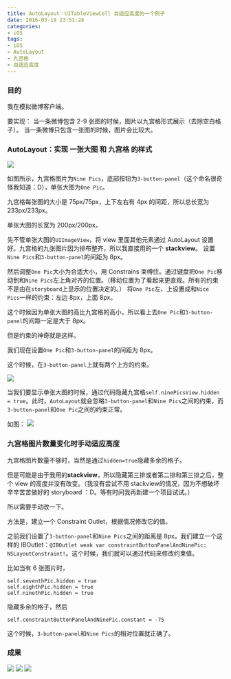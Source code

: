 ```yaml
---
title: AutoLayout：UITableViewCell 自适应高度的一个例子
date: 2016-03-19 23:51:24
categories:
- iOS
tags:
- iOS
- AutoLayout
- 九宫格
- 自适应高度
---
```

### 目的
我在模拟微博客户端。

要实现：
当一条微博包含 2-9 张图的时候，图片以九宫格形式展示（去除空白格子）。
当一条微博只包含一张图的时候，图片会比较大。

### AutoLayout：实现 一张大图 和 九宫格 的样式
![](http://7u2sl0.com1.z0.glb.clouddn.com/ios_Screen%20Shot%202016-03-19%20at%2010.55.31%20PM.png)

如图所示，九宫格图片为`Nine Pics`，底部按钮为`3-button-panel`（这个命名很奇怪我知道：D），单张大图为`One Pic`。

九宫格每张图的大小是 75px/75px，上下左右有 4px 的间距，所以总长宽为 233px/233px。

单张大图的长宽为 200px/200px。

先不管单张大图的`UIImageView`，将 view 里面其他元素通过 AutoLayout 设置好。九宫格的九张图片因为排布整齐，所以我直接用的一个 **stackview**。
设置`Nine Pics`和`3-button-panel`的间距为 8px。
<!--more-->
然后调整`One Pic`大小为合适大小，用 Constrains 束缚住。通过键盘把`One Pic`移动到和`Nine Pics`左上角对齐的位置。（移动位置为了看起来更直观。所有的约束不是由在`storyboard`上显示的位置决定的。）
将`One Pic`左、上设置成和`Nice Pics`一样的约束：左边 8px，上面 8px。

这个时候因为单张大图的高比九宫格的高小，所以看上去`One Pic`和`3-button-panel`的间距一定是大于 8px。

但是约束的神奇就是这样。

我们现在设置`One Pic`和`3-button-panel`的间距为 8px。

这个时候，在`3-button-panel`上就有两个上方的约束。

![](http://7u2sl0.com1.z0.glb.clouddn.com/ios_Screen%20Shot%202016-03-19%20at%2011.29.17%20PM.png)

当我们要显示单张大图的时候，通过代码隐藏九宫格`self.ninePicsView.hidden = true`。此时，`AutoLayout`就会忽略`3-button-panel`和`Nine Pics`之间的约束，而`3-button-panel`和`One Pic`之间的约束正常。

如图：
![](http://7u2sl0.com1.z0.glb.clouddn.com/ios_Screen%20Shot%202016-03-19%20at%2010.54.30%20PM.png)

### 九宫格图片数量变化时手动适应高度

九宫格图片数量不够时，当然是通过`hidden=true`隐藏多余的格子。

但是可能是由于我用的**stackview**，所以隐藏第三排或者第二排和第三排之后，整个 view 的高度并没有改变。（我没有尝试不用 stackview的情况，因为不想破坏辛辛苦苦做好的 storyboard ：D。等有时间我再新建一个项目试试。）

所以需要手动改一下。

方法是，建立一个 Constraint Outlet，根据情况修改它的值。

之前我们设置了`3-button-panel`和`Nine Pics`之间的距离是 8px。我们建立一个这样的 IBOutlet：`@IBOutlet weak var constraintButtonPanelAndNinePic: NSLayoutConstraint!`。这个时候，我们就可以通过代码来修改约束值。

比如当有 6 张图片时，
```
self.seventhPic.hidden = true
self.eighthPic.hidden = true
self.ninethPic.hidden = true
```
隐藏多余的格子，然后
```
self.constraintButtonPanelAndNinePic.constant = -75
```
这个时候，`3-button-panel`和`Nine Pics`的相对位置就正确了。

### 成果
![](http://7u2sl0.com1.z0.glb.clouddn.com/ios_Screen%20Shot%202016-03-19%20at%2010.54.30%20PM.png)
![](http://7u2sl0.com1.z0.glb.clouddn.com/ios_Screen%20Shot%202016-03-19%20at%2010.54.16%20PM.png)
![](http://7u2sl0.com1.z0.glb.clouddn.com/ios_Screen%20Shot%202016-03-19%20at%2011.49.07%20PM.png)

